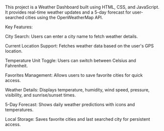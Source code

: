 This project is a Weather Dashboard built using HTML, CSS, and JavaScript. It provides real-time weather updates and a 5-day forecast for user-searched cities using the OpenWeatherMap API.

Key Features:

City Search: Users can enter a city name to fetch weather details.

Current Location Support: Fetches weather data based on the user's GPS location.

Temperature Unit Toggle: Users can switch between Celsius and Fahrenheit.

Favorites Management: Allows users to save favorite cities for quick access.

Weather Details: Displays temperature, humidity, wind speed, pressure, visibility, and sunrise/sunset times.

5-Day Forecast: Shows daily weather predictions with icons and temperatures.

Local Storage: Saves favorite cities and last searched city for persistent access.
